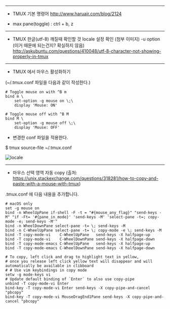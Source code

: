 
----------

 * TMUX 기본 명령어
http://www.haruair.com/blog/2124

- max pane(toggle) : ctrl + b, z

----------

 * TMUX 한글(utf-8) 깨질때 확인할 것
locale 설정 확인 (첨부 이미지)
-u option (이거 때문에 되는건지? 확실하지 않음)
http://askubuntu.com/questions/410048/utf-8-character-not-showing-properly-in-tmux

----------

 * TMUX 에서 마우스 활성화하기

(~/.tmux.conf 파일을 다음과 같이 작성한다.)

```
# Toggle mouse on with ^B m
bind m \
	set-option -g mouse on \;\
	display 'Mouse: ON'

# Toggle mouse off with ^B M
bind M \
	set-option -g mouse off \;\
	display 'Mouse: OFF'
```

  * 변경한 conf 파일을 적용한다.

$ tmux source-file ~/.tmux.conf

![locale](upload_10_10_2016_at_2_27_06_PM.png)

----------

* 마우스 선택 영역 자동 copy (출처: https://unix.stackexchange.com/questions/318281/how-to-copy-and-paste-with-a-mouse-with-tmux)

.tmux.conf 에 다음 내용을 추가합니다.
```
# macOS only
set -g mouse on
bind -n WheelUpPane if-shell -F -t = "#{mouse_any_flag}" "send-keys -M" "if -Ft= '#{pane_in_mode}' 'send-keys -M' 'select-pane -t=; copy-mode -e; send-keys -M'"
bind -n WheelDownPane select-pane -t= \; send-keys -M
bind -n C-WheelUpPane select-pane -t= \; copy-mode -e \; send-keys -M
bind -T copy-mode-vi    C-WheelUpPane   send-keys -X halfpage-up
bind -T copy-mode-vi    C-WheelDownPane send-keys -X halfpage-down
bind -T copy-mode-emacs C-WheelUpPane   send-keys -X halfpage-up
bind -T copy-mode-emacs C-WheelDownPane send-keys -X halfpage-down

# To copy, left click and drag to highlight text in yellow, 
# once you release left click yellow text will disappear and will automatically be available in clibboard
# # Use vim keybindings in copy mode
setw -g mode-keys vi
# Update default binding of `Enter` to also use copy-pipe
unbind -T copy-mode-vi Enter
bind-key -T copy-mode-vi Enter send-keys -X copy-pipe-and-cancel "pbcopy"
bind-key -T copy-mode-vi MouseDragEnd1Pane send-keys -X copy-pipe-and-cancel "pbcopy"
```
